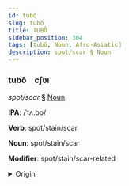 ```yaml
---
id: tubô
slug: tubô
title: TUBÔ
sidebar_position: 304
tags: [tubô, Noun, Afro-Asiatic]
description: spot/scar § Noun
---
```


### tubô&emsp;<span kind="abugida">cʃʋı</span>

*spot/scar* **§** [Noun](../../tags/Noun)

**IPA**: /ˈtʌ.bo/

**Verb**: spot/stain/scar

**Noun**: spot/stain/scar

**Modifier**: spot/stain/scar-related

<details>
    <summary>Origin</summary>
    Hausa tabṑ [tə́.bòː]<br/>
    <em>Afro-Asiatic Language Family</em>
</details>